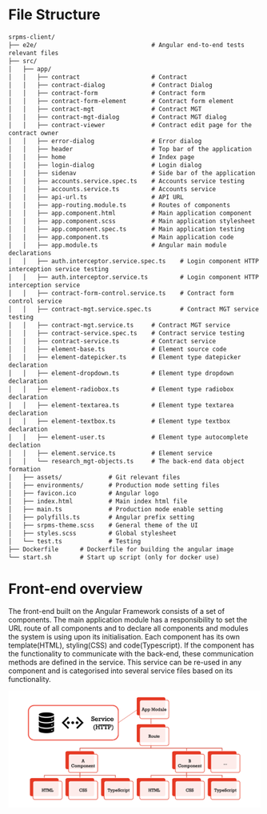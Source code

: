 # File Structure
```
srpms-client/
├── e2e/                                # Angular end-to-end tests relevant files
├── src/
│   ├── app/
│   │   ├── contract                    # Contract
│   │   ├── contract-dialog             # Contract Dialog
│   │   ├── contract-form               # Contract form
│   │   ├── contract-form-element       # Contract form element
│   │   ├── contract-mgt                # Contract MGT
│   │   ├── contract-mgt-dialog         # Contract MGT dialog
│   │   ├── contract-viewer             # Contract edit page for the contract owner
│   │   ├── error-dialog                # Error dialog
│   │   ├── header                      # Top bar of the application
│   │   ├── home                        # Index page
│   │   ├── login-dialog                # Login dialog
│   │   ├── sidenav                     # Side bar of the application
│   │   ├── accounts.service.spec.ts    # Accounts service testing
│   │   ├── accounts.service.ts         # Accounts service
│   │   ├── api-url.ts                  # API URL
│   │   ├── app-routing.module.ts       # Routes of components
│   │   ├── app.component.html          # Main application component
│   │   ├── app.component.scss          # Main application stylesheet
│   │   ├── app.component.spec.ts       # Main application testing
│   │   ├── app.component.ts            # Main application code
│   │   ├── app.module.ts               # Angular main module declarations 
│   │   ├── auth.interceptor.service.spec.ts    # Login component HTTP interception service testing
│   │   ├── auth.interceptor.service.ts         # Login component HTTP interception service
│   │   ├── contract-form-control.service.ts    # Contract form control service
│   │   ├── contract-mgt.service.spec.ts        # Contract MGT service testing
│   │   ├── contract-mgt.service.ts     # Contract MGT service
│   │   ├── contract-service.spec.ts    # Contract service testing
│   │   ├── contract-service.ts         # Contract service
│   │   ├── element-base.ts             # Element source code
│   │   ├── element-datepicker.ts       # Element type datepicker declaration
│   │   ├── element-dropdown.ts         # Element type dropdown declaration
│   │   ├── element-radiobox.ts         # Element type radiobox declaration
│   │   ├── element-textarea.ts         # Element type textarea declaration
│   │   ├── element-textbox.ts          # Element type textbox declaration
│   │   ├── element-user.ts             # Element type autocomplete declation
│   │   ├── element.service.ts          # Element service
│   │   └── research_mgt-objects.ts     # The back-end data object formation
│   ├── assets/             # Git relevant files   
│   ├── environments/       # Production mode setting files
│   ├── favicon.ico         # Angular logo
│   ├── index.html          # Main index html file
│   ├── main.ts             # Production mode enable setting
│   ├── polyfills.ts        # Angular prefix setting
│   ├── srpms-theme.scss    # General theme of the UI
│   ├── styles.scss         # Global stylesheet
│   └── test.ts             # Testing
├── Dockerfile      # Dockerfile for building the angular image
└── start.sh        # Start up script (only for docker use)
```

# Front-end overview
The front-end built on the Angular Framework consists of a set of components. The main application module has
a responsibility to set the URL route of all components and to declare all components and modules the system is
using upon its initialisation. Each component has its own template(HTML), styling(CSS) and code(Typescript).
If the component has the functionality to communicate with the back-end, these communication methods are defined in
the service. This service can be re-used in any component and is categorised into several service files based on its
functionality.

![](imgs/angular-structure.png)

